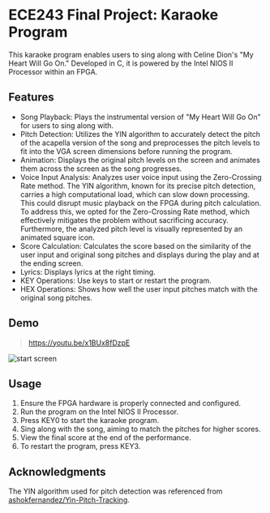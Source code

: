 # ECE243 Final Project: Karaoke Program
This karaoke program enables users to sing along with Celine Dion's "My Heart Will Go On." Developed in C, it is powered by the Intel NIOS II Processor within an FPGA.


## Features
- Song Playback: Plays the instrumental version of "My Heart Will Go On" for users to sing along with.
- Pitch Detection: Utilizes the YIN algorithm to accurately detect the pitch of the acapella version of the song and preprocesses the pitch levels to fit into the VGA screen dimensions before running the program.
- Animation: Displays the original pitch levels on the screen and animates them across the screen as the song progresses.
- Voice Input Analysis: Analyzes user voice input using the Zero-Crossing Rate method. The YIN algorithm, known for its precise pitch detection, carries a high computational load, which can slow down processing. This could disrupt music playback on the FPGA during pitch calculation. To address this, we opted for the Zero-Crossing Rate method, which effectively mitigates the problem without sacrificing accuracy. Furthermore, the analyzed pitch level is visually represented by an animated square icon.
- Score Calculation: Calculates the score based on the similarity of the user input and original song pitches and displays during the play and at the ending screen.
- Lyrics: Displays lyrics at the right timing.
- KEY Operations: Use keys to start or restart the program.
- HEX Operations: Shows how well the user input pitches match with the original song pitches.


## Demo
> https://youtu.be/x1BUx8fDzpE

![start screen](https://github.com/suyeon240park/ECE243/src/images/background/start_screen.jpg)


## Usage
1. Ensure the FPGA hardware is properly connected and configured.
2. Run the program on the Intel NIOS II Processor.
3. Press KEY0 to start the karaoke program.
4. Sing along with the song, aiming to match the pitches for higher scores.
5. View the final score at the end of the performance.
6. To restart the program, press KEY3.


## Acknowledgments
The YIN algorithm used for pitch detection was referenced from [ashokfernandez/Yin-Pitch-Tracking](https://github.com/ashokfernandez/Yin-Pitch-Tracking/tree/master).
